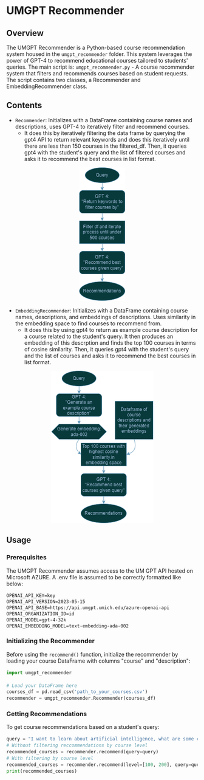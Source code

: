 # UMGPT Recommender

## Overview
The UMGPT Recommender is a Python-based course recommendation system housed in the `umgpt_recommender` folder. This system leverages the power of GPT-4 to recommend educational courses tailored to students' queries. The main script is: `umgpt_recommender.py` - A course recommender system that filters and recommends courses based on student requests.
The script contains two classes, a Recommender and EmbeddingRecommender class.


## Contents
- `Recommender`: Initializes with a DataFrame containing course names and descriptions, uses GPT-4 to iteratively filter and recommend courses.
  -  It does this  by iteratively filtering the data frame by querying the gpt4 API to return relevant keywords and does this iteratively until there are less than 150 courses in the filtered_df. Then, it queries gpt4 with the student's query and the list of filtered courses and asks it to recommend the best courses in list format. 

<p align="center">
  <img src="KeywordRecommenderDiagram.png" alt="Keyword Recommender Process">
</p>

- `EmbeddingRecommender`: Initializes with a DataFrame containing course names, descriptions, and embeddings of descriptions. Uses similarity in the embedding space to find courses to recommend from.
  -  It does this by using gpt4 to return as example course description for a course related to the student's query. It then produces an embedding of this descrption and finds the top 100 courses in terms of cosine similarity. Then, it queries gpt4 with the student's query and the list of courses and asks it to recommend the best courses in list format. 

<p align="center">
  <img src="EmbRecommenderDiagram.png" alt="Embedding Recommender Process">
</p>

## Usage
### Prerequisites
The UMGPT Recommender assumes access to the UM GPT API hosted on Microsoft AZURE. A .env file is assumed to be correctly formatted like below:
```
OPENAI_API_KEY=key
OPENAI_API_VERSION=2023-05-15
OPENAI_API_BASE=https://api.umgpt.umich.edu/azure-openai-api
OPENAI_ORGANIZATION_ID=id
OPENAI_MODEL=gpt-4-32k
OPENAI_EMBEDDING_MODEL=text-embedding-ada-002
```

### Initializing the Recommender

Before using the `recommend()` function, initialize the recommender by loading your course DataFrame with columns "course" and "description":

```python
import umgpt_recommender

# Load your DataFrame here
courses_df = pd.read_csv('path_to_your_courses.csv')
recommender = umgpt_recommender.Recommender(courses_df)
```

### Getting Recommendations
To get course recommendations based on a student's query:
```python
query = "I want to learn about artificial intelligence, what are some courses that I could take?"
# Without filtering reccommendations by course level
recommended_courses = recommender.recommend(query=query)
# With filtering by course level
recommended_courses = recommender.recommend(level=[100, 200], query=query)
print(recommended_courses)
```
